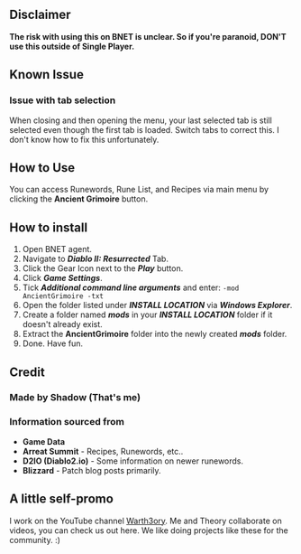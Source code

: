 ## Disclaimer
**The risk with using this on BNET is unclear. So if you're paranoid, DON'T use this outside of Single Player.**

## Known Issue
### Issue with tab selection
When closing and then opening the menu, your last selected tab is still selected even though the first tab is loaded. Switch tabs to correct this. I don't know how to fix this unfortunately.

## How to Use
You can access Runewords, Rune List, and Recipes via main menu by clicking the **Ancient Grimoire** button.

## How to install
1. Open BNET agent.
2. Navigate to ***Diablo II: Resurrected*** Tab.
3. Click the Gear Icon next to the ***Play*** button.
4. Click ***Game Settings***.
5. Tick ***Additional command line arguments*** and enter: `-mod AncientGrimoire -txt`
6. Open the folder listed under ***INSTALL LOCATION*** via ***Windows Explorer***.
7. Create a folder named ***mods*** in your ***INSTALL LOCATION*** folder if it doesn't already exist.
8. Extract the **AncientGrimoire** folder into the newly created ***mods*** folder.
9. Done. Have fun.

## Credit
### Made by Shadow (That's me)

### Information sourced from
- **Game Data**
- **Arreat Summit** - Recipes, Runewords, etc.. 
- **D2IO (Diablo2.io)** - Some information on newer runewords.
- **Blizzard** - Patch blog posts primarily.

## A little self-promo
I work on the YouTube channel [Warth3ory](https://www.youtube.com/@Warth3ory?sub_confirmation=1).
Me and Theory collaborate on videos, you can check us out here.
We like doing projects like these for the community. :)
